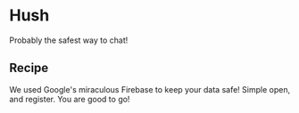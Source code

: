 # Hush
Probably the safest way to chat!
## Recipe
We used Google's miraculous Firebase to keep your data safe!
Simple open, and register. You are good to go!

